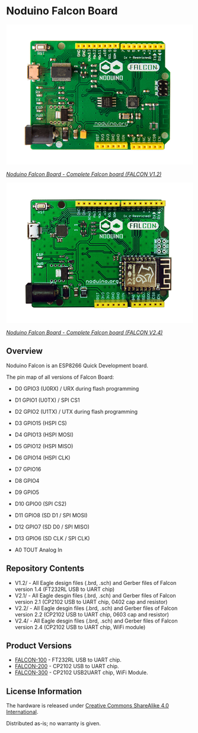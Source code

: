 Noduino Falcon Board
=======================================

![Noduino Falcon Board V1.0](Falcon-v1.0.jpg)

[*Noduino Falcon Board - Complete Falcon board (FALCON V1.2)*](https://www.noduino.org/)


![Noduino Falcon Board V2.4](Falcon-v2.4.jpg)

[*Noduino Falcon Board - Complete Falcon board (FALCON V2.4)*](https://www.noduino.org/)


Overview
-------------------
Noduino Falcon is an ESP8266 Quick Development board.

The pin map of all versions of Falcon Board:

* D0	GPIO3 (U0RX) / URX during flash programming
* D1	GPIO1 (U0TX) / SPI CS1
* D2	GPIO2 (U1TX) / UTX during flash programming
* D3	GPIO15 (HSPI CS)
* D4	GPIO13 (HSPI MOSI)
* D5	GPIO12 (HSPI MISO)
* D6	GPIO14 (HSPI CLK)
* D7	GPIO16

* D8	GPIO4 
* D9	GPIO5
* D10	GPIO0  (SPI CS2)
* D11	GPIO8 (SD D1 / SPI MOSI)
* D12	GPIO7 (SD D0 / SPI MISO)
* D13	GPIO6 (SD CLK / SPI CLK)

* A0	TOUT  Analog In


Repository Contents
-------------------
* V1.2/ - All Eagle design files (.brd, .sch) and Gerber files of Falcon version 1.4 (FT232RL USB to UART chip)
* V2.1/ - All Eagle desgin files (.brd, .sch) and Gerber files of Falcon version 2.1 (CP2102 USB to UART chip, 0402 cap and resistor)
* V2.2/ - All Eagle desgin files (.brd, .sch) and Gerber files of Falcon version 2.2 (CP2102 USB to UART chip, 0603 cap and resistor)
* V2.4/ - All Eagle desgin files (.brd, .sch) and Gerber files of Falcon version 2.4 (CP2102 USB to UART chip, WiFi module)


Product Versions
----------------
* [FALCON-100](http://www.noduino.org/) - FT232RL USB to UART chip.
* [FALCON-200](http://www.noduino.org/) - CP2102 USB to UART chip.
* [FALCON-300](http://www.noduino.org/) - CP2102 USB2UART chip, WiFi Module.


License Information
-------------------
The hardware is released under [Creative Commons ShareAlike 4.0 International](https://creativecommons.org/licenses/by-sa/4.0/).

Distributed as-is; no warranty is given.
